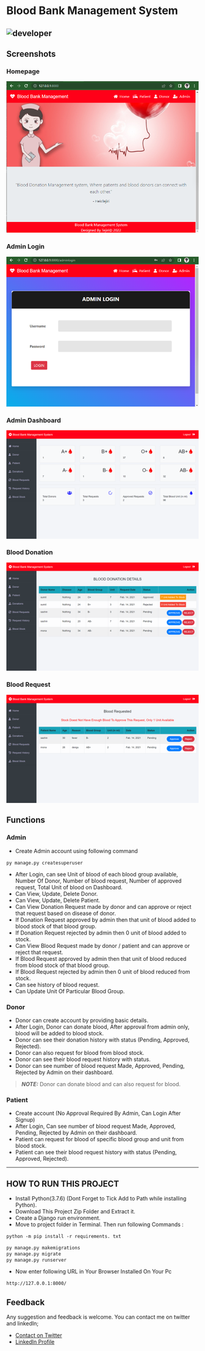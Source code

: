 # Blood Bank Management System
![developer](https://img.shields.io/badge/Developed%20By%20%3A-Agoro%20Oghenetejiri-red)
---
## Screenshots
### Homepage
![homepage snap](https://raw.githubusercontent.com/heistejiri/bloodbanksystem/master/static/screenshot/homepage.png)
### Admin Login
![admin snap](https://raw.githubusercontent.com/heistejiri/bloodbanksystem/master/static/screenshot/adminlogin.png)
### Admin Dashboard
![dashboard snap](https://raw.githubusercontent.com/heistejiri/bloodbanksystem/master/static/screenshot/admindashboard.png)
### Blood Donation 
![invoice snap](https://raw.githubusercontent.com/heistejiri/bloodbanksystem/master/static/screenshot/blooddonation.png)
### Blood Request
![doctor snap](https://raw.githubusercontent.com/heistejiri/bloodbanksystem/master/static/screenshot/bloodrequest.png)

## Functions

### Admin
- Create Admin account using following command
```
py manage.py createsuperuser
```
- After Login, can see Unit of blood of each blood group available, Number Of Donor, Number of blood request, Number of approved request, Total Unit of blood on Dashboard.
- Can View, Update, Delete Donor.
- Can View, Update, Delete Patient.
- Can View Donation Request made by donor and can approve or reject that request based on disease of donor.
- If Donation Request approved by admin then that unit of blood added to blood stock of that blood group.
- If Donation Request rejected by admin then 0 unit of blood added to stock.
- Can View Blood Request made by donor / patient and can approve or reject that request.
- If Blood Request approved by admin then that unit of blood reduced from blood stock of that blood group.
- If Blood Request rejected by admin then 0 unit of blood reduced from stock.
- Can see history of blood request.
- Can Update Unit Of Particular Blood Group.


### Donor
- Donor can create account by providing basic details.
- After Login, Donor can donate blood, After approval from admin only, blood will be added to blood stock.
- Donor can see their donation history with status (Pending, Approved, Rejected).
- Donor can also request for blood from blood stock.
- Donor can see their blood request history with status.
- Donor can see number of blood request Made, Approved, Pending, Rejected by Admin on their dashboard.
> **_NOTE:_**  Donor can donate blood and can also request for blood.





### Patient
- Create account (No Approval Required By Admin, Can Login After Signup)
- After Login, Can see number of blood request Made, Approved, Pending, Rejected by Admin on their dashboard.
- Patient can request for blood of specific blood group and unit from blood stock.
- Patient can see their blood request history with status (Pending, Approved, Rejected).

---

## HOW TO RUN THIS PROJECT
- Install Python(3.7.6) (Dont Forget to Tick Add to Path while installing Python).
- Download This Project Zip Folder and Extract it.
- Create a Django run environment.
- Move to project folder in Terminal. Then run following Commands :

```
python -m pip install -r requirements. txt
```

```
py manage.py makemigrations
py manage.py migrate
py manage.py runserver
```
- Now enter following URL in Your Browser Installed On Your Pc
```
http://127.0.0.1:8000/
```


## Feedback
Any suggestion and feedback is welcome. You can contact me on twitter and linkedIn;
- [Contact on Twitter](https://twitter.com/heistejiri)
- [LinkedIn Profile](https://linkedin.com/in/heistejiri)
